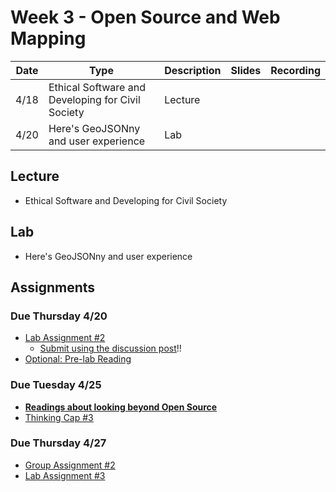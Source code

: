 # Week 3 - Open Source and Web Mapping

Date|Type|Description|Slides|Recording|
|---|----|-----------|------|---------|
|4/18|Ethical Software and Developing for Civil Society|Lecture|||
|4/20|Here's GeoJSONny and user experience|Lab|||

## Lecture

- Ethical Software and Developing for Civil Society
<!-- - [Ethical Software and Developing for Civil Society](../materials/AA191_S_W3_Lecture_3.pdf) -->


## Lab

- Here's GeoJSONny and user experience

## Assignments

### Due Thursday 4/20

- [Lab Assignment #2](../assignments/week2/lab_assignment.md)
  - [Submit using the discussion post](../help/submit.md)!!
- [Optional: Pre-lab Reading](../assignments/week3/prelab.md)

### Due Tuesday 4/25

- [**Readings about looking beyond Open Source**](../assignments/week3/reading.md)
- [Thinking Cap #3](https://github.com/albertkun/23S-ASIAAM-191A/discussions/12)

### Due Thursday 4/27

- [Group Assignment #2](../assignments/week2/group_assignment.md)
- [Lab Assignment #3](../assignments/week3/lab_assignment.md)
